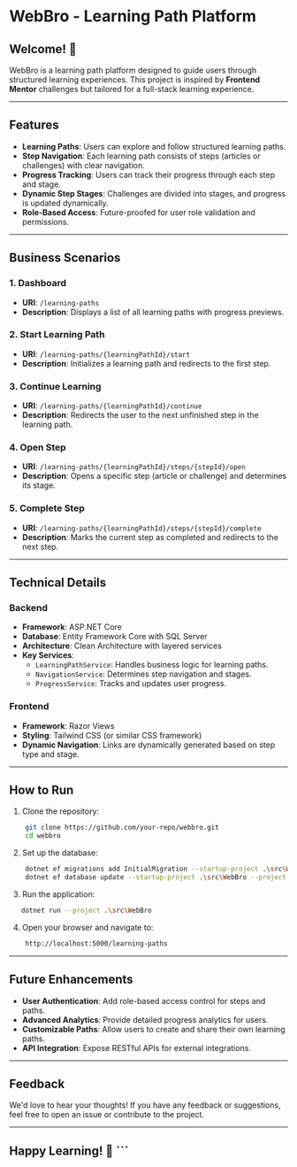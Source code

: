# WebBro - Learning Path Platform

## Welcome! 👋

WebBro is a learning path platform designed to guide users through structured learning experiences. This project is inspired by **Frontend Mentor** challenges but tailored for a full-stack learning experience.

---

## Features

- **Learning Paths**: Users can explore and follow structured learning paths.
- **Step Navigation**: Each learning path consists of steps (articles or challenges) with clear navigation.
- **Progress Tracking**: Users can track their progress through each step and stage.
- **Dynamic Step Stages**: Challenges are divided into stages, and progress is updated dynamically.
- **Role-Based Access**: Future-proofed for user role validation and permissions.

---

## Business Scenarios

### 1. **Dashboard**
- **URI**: `/learning-paths`
- **Description**: Displays a list of all learning paths with progress previews.

### 2. **Start Learning Path**
- **URI**: `/learning-paths/{learningPathId}/start`
- **Description**: Initializes a learning path and redirects to the first step.

### 3. **Continue Learning**
- **URI**: `/learning-paths/{learningPathId}/continue`
- **Description**: Redirects the user to the next unfinished step in the learning path.

### 4. **Open Step**
- **URI**: `/learning-paths/{learningPathId}/steps/{stepId}/open`
- **Description**: Opens a specific step (article or challenge) and determines its stage.

### 5. **Complete Step**
- **URI**: `/learning-paths/{learningPathId}/steps/{stepId}/complete`
- **Description**: Marks the current step as completed and redirects to the next step.

---

## Technical Details

### Backend
- **Framework**: ASP.NET Core
- **Database**: Entity Framework Core with SQL Server
- **Architecture**: Clean Architecture with layered services
- **Key Services**:
  - `LearningPathService`: Handles business logic for learning paths.
  - `NavigationService`: Determines step navigation and stages.
  - `ProgressService`: Tracks and updates user progress.

### Frontend
- **Framework**: Razor Views
- **Styling**: Tailwind CSS (or similar CSS framework)
- **Dynamic Navigation**: Links are dynamically generated based on step type and stage.

---

## How to Run

1. Clone the repository:
```bash
    git clone https://github.com/your-repo/webbro.git
    cd webbro
```
2. Set up the database:
```bash
    dotnet ef migrations add InitialMigration --startup-project .\src\WebBro --project .\src\DataLayer\ --output-dir Migrations
    dotnet ef database update --startup-project .\src\WebBro --project .\src\DataLayer\
```
3. Run the application:
```bash
   dotnet run --project .\src\WebBro
```
4. Open your browser and navigate to:
```bash
    http://localhost:5000/learning-paths
```

---

## Future Enhancements
- **User Authentication**: Add role-based access control for steps and paths.
- **Advanced Analytics**: Provide detailed progress analytics for users.
- **Customizable Paths**: Allow users to create and share their own learning paths.
- **API Integration**: Expose RESTful APIs for external integrations.

---

## Feedback
We'd love to hear your thoughts! If you have any feedback or suggestions, feel free to open an issue or contribute to the project.

---

## Happy Learning! 🚀 ```
